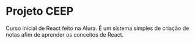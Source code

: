 # Projeto CEEP  

Curso inicial de React feito na Alura. É um sistema simples de criação de notas afim de aprender os conceitos de React. 
